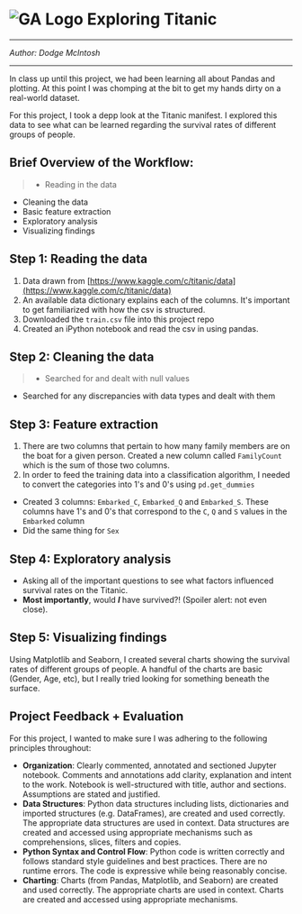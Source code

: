   # ![GA Logo](https://camo.githubusercontent.com/6ce15b81c1f06d716d753a61f5db22375fa684da/68747470733a2f2f67612d646173682e73332e616d617a6f6e6177732e636f6d2f70726f64756374696f6e2f6173736574732f6c6f676f2d39663838616536633963333837313639306533333238306663663535376633332e706e67) Exploring Titanic

---

_Author: Dodge McIntosh_

---

In class up until this project, we had been learning all about Pandas and plotting. At this point I was chomping at the bit to get my hands dirty on a real-world dataset.

For this project, I took a depp look at the Titanic manifest. I explored this data to see what can be learned regarding the survival rates of different groups of people.

## Brief Overview of the Workflow:
> - Reading in the data
  - Cleaning the data
  - Basic feature extraction
  - Exploratory analysis
  - Visualizing findings

## Step 1: Reading the data

1. Data drawn from [https://www.kaggle.com/c/titanic/data](https://www.kaggle.com/c/titanic/data)
2. An available data dictionary explains each of the columns. It's important to get familiarized with how the csv is structured.
4. Downloaded the `train.csv` file into this project repo
3. Created an iPython notebook and read the csv in using pandas.

## Step 2: Cleaning the data
> - Searched for and dealt with null values
  - Searched for any discrepancies with data types and dealt with them

## Step 3: Feature extraction
1.  There are two columns that pertain to how many family members are on the boat for a given person. Created a new column called `FamilyCount` which is the sum of those two columns.
3. In order to feed the training data into a classification algorithm, I needed to convert the categories into 1's and 0's using `pd.get_dummies`
  - Created 3 columns: `Embarked_C`, `Embarked_Q` and `Embarked_S`. These columns have 1's and 0's that correspond to the `C`, `Q` and `S` values in the `Embarked` column
  - Did the same thing for `Sex`

## Step 4: Exploratory analysis
- Asking all of the important questions to see what factors influenced survival rates on the Titanic.
- **Most importantly**, would **_I_** have survived?! (Spoiler alert: not even close).

## Step 5: Visualizing findings
Using Matplotlib and Seaborn, I created several charts showing the survival rates of different groups of people. A handful of the charts are basic (Gender, Age, etc), but I really tried looking for something beneath the surface.

## Project Feedback + Evaluation

For this project, I wanted to make sure I was adhering to the following principles throughout:

- **Organization**:	Clearly commented, annotated and sectioned Jupyter notebook.  Comments and annotations add clarity, explanation and intent to the work.  Notebook is well-structured with title, author and sections. Assumptions are stated and justified.
- **Data Structures**: Python data structures including lists, dictionaries and imported structures (e.g. DataFrames), are created and used correctly. The appropriate data structures are used in context. Data structures are created and accessed using appropriate mechanisms such as comprehensions, slices, filters and copies.
- **Python Syntax and Control Flow**:	Python code is written correctly and follows standard style guidelines and best practices. There are no runtime errors. The code is expressive while being reasonably concise.
- **Charting**: Charts (from Pandas, Matplotlib, and Seaborn) are created and used correctly. The appropriate charts are used in context. Charts are created and accessed using appropriate mechanisms.
